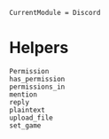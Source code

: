 ```@meta
CurrentModule = Discord
```

# Helpers

```@docs
Permission
has_permission
permissions_in
mention
reply
plaintext
upload_file
set_game
```
